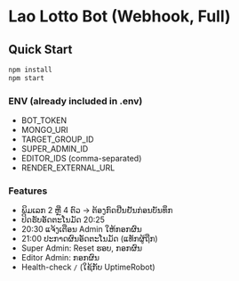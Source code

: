 # Lao Lotto Bot (Webhook, Full)

## Quick Start
```bash
npm install
npm start
```

### ENV (already included in .env)
- BOT_TOKEN
- MONGO_URI
- TARGET_GROUP_ID
- SUPER_ADMIN_ID
- EDITOR_IDS (comma-separated)
- RENDER_EXTERNAL_URL

### Features
- ພິມເລກ 2 ຫຼື 4 ຕົວ → ຕ້ອງກົດຢືນຢັນກ່ອນບັນທຶກ
- ປິດຮັບອັດຕະໂນມັດ 20:25
- 20:30 ແຈ້ງເຕືອນ Admin ໃຫ້ກອກຜົນ
- 21:00 ປະກາດຜົນອັດຕະໂນມັດ (ແທັກຜູ້ຖືກ)
- Super Admin: Reset ຮອບ, ກອກຜົນ
- Editor Admin: ກອກຜົນ
- Health-check `/` (ໃຊ້ກັບ UptimeRobot)

